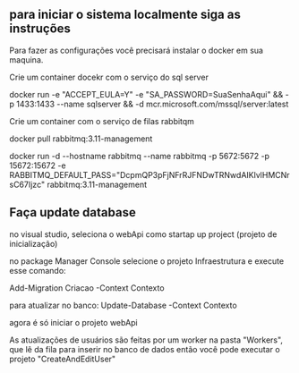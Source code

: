 ## para iniciar o sistema localmente siga as instruções 

Para fazer as configurações você precisará instalar o docker em sua maquina.



Crie um container docekr com o serviço do sql server


docker run -e "ACCEPT_EULA=Y" -e "SA_PASSWORD=SuaSenhaAqui" && 
  -p 1433:1433 --name sqlserver &&
  -d mcr.microsoft.com/mssql/server:latest



  Crie um container com o serviço de filas rabbitqm

  docker pull rabbitmq:3.11-management

docker run -d --hostname rabbitmq --name rabbitmq -p 5672:5672 -p 15672:15672 -e RABBITMQ_DEFAULT_PASS="DcpmQP3pFjNFrRJFNDwTRNwdAIKlvlHMCNrsC67Ijzc" rabbitmq:3.11-management



## Faça update database

no visual studio, seleciona o webApi como startap up project (projeto de inicialização)

no package Manager Console selecione o projeto Infraestrutura e execute esse comando:

Add-Migration Criacao -Context Contexto 

para atualizar no banco:
Update-Database -Context Contexto


agora é só iniciar o projeto webApi

As atualizações de usuários são feitas por um worker na pasta "Workers", que lê da fila para inserir no banco de dados então você pode executar o projeto "CreateAndEditUser"
